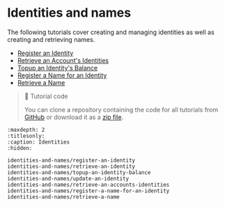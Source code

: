 # Identities and names

The following tutorials cover creating and managing identities as well as creating and retrieving names.

- [Register an Identity](doc:tutorial-register-an-identity) 
- [Retrieve an Account's Identities](doc:tutorial-retrieve-an-accounts-identities) 
- [Topup an Identity's Balance](doc:tutorial-topup-an-identity-balance) 
- [Register a Name for an Identity](doc:tutorial-register-a-name-for-an-identity) 
- [Retrieve a Name](doc:tutorial-retrieve-a-name)

> 📘 Tutorial code
>
> You can clone a repository containing the code for all tutorials from <a href="https://github.com/dashevo/platform-readme-tutorials#readme" target="_blank">GitHub</a> or download it as a [zip file](https://github.com/dashevo/platform-readme-tutorials/archive/refs/heads/main.zip).

```{toctree}
:maxdepth: 2
:titlesonly:
:caption: Identities 
:hidden:

identities-and-names/register-an-identity
identities-and-names/retrieve-an-identity
identities-and-names/topup-an-identity-balance
identities-and-names/update-an-identity
identities-and-names/retrieve-an-accounts-identities
identities-and-names/register-a-name-for-an-identity
identities-and-names/retrieve-a-name
```
